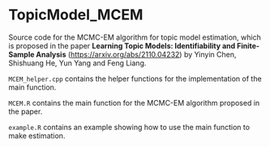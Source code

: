 # TopicModel_MCEM

Source code for the MCMC-EM algorithm for topic model estimation, which is proposed in the paper **Learning Topic Models: Identifiability and Finite-Sample Analysis** (https://arxiv.org/abs/2110.04232) by Yinyin Chen, Shishuang He, Yun Yang and Feng Liang.

`MCEM_helper.cpp` contains the helper functions for the implementation of the main function. 

`MCEM.R` contains the main function for the MCMC-EM algorithm proposed in the paper. 

`example.R` contains an example showing how to use the main function to make estimation.

